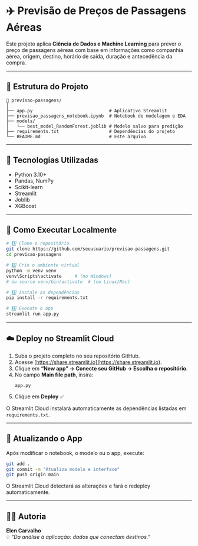 # ✈️ Previsão de Preços de Passagens Aéreas

Este projeto aplica **Ciência de Dados e Machine Learning** para prever o preço de passagens aéreas com base em informações como companhia aérea, origem, destino, horário de saída, duração e antecedência da compra.

---

## 🚀 Estrutura do Projeto
```
📁 previsao-passagens/
│
├── app.py                             # Aplicativo Streamlit
├── previsao_passagens_notebook.ipynb  # Notebook de modelagem e EDA
├── models/
│   └── best_model_RandomForest.joblib # Modelo salvo para predição
├── requirements.txt                   # Dependências do projeto
└── README.md                          # Este arquivo
```

---

## 🧩 Tecnologias Utilizadas
- Python 3.10+
- Pandas, NumPy
- Scikit-learn
- Streamlit
- Joblib
- XGBoost

---

## 🧠 Como Executar Localmente

```bash
# 1️⃣ Clone o repositório
git clone https://github.com/seuusuario/previsao-passagens.git
cd previsao-passagens

# 2️⃣ Crie o ambiente virtual
python -m venv venv
venv\Scripts\activate     # (no Windows)
# ou source venv/bin/activate  # (no Linux/Mac)

# 3️⃣ Instale as dependências
pip install -r requirements.txt

# 4️⃣ Execute o app
streamlit run app.py
```

---

## ☁️ Deploy no Streamlit Cloud

1. Suba o projeto completo no seu repositório GitHub.  
2. Acesse [https://share.streamlit.io](https://share.streamlit.io).  
3. Clique em **“New app” → Conecte seu GitHub → Escolha o repositório**.  
4. No campo **Main file path**, insira:  
   ```
   app.py
   ```
5. Clique em **Deploy** ✅  

O Streamlit Cloud instalará automaticamente as dependências listadas em `requirements.txt`.

---

## 🔄 Atualizando o App

Após modificar o notebook, o modelo ou o app, execute:

```bash
git add .
git commit -m "Atualiza modelo e interface"
git push origin main
```

O Streamlit Cloud detectará as alterações e fará o redeploy automaticamente.

---

## 👩‍💻 Autoria

**Elen Carvalho**  
💡 *“Da análise à aplicação: dados que conectam destinos.”*
